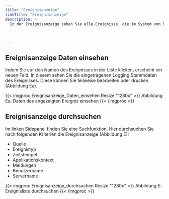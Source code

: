 ```yaml
---
title: "Ereignisanzeige"
linkTitle: "Ereignisanzeige"
description: >
  In der Ereignisanzeige sehen Sie alle Ereignisse, die im System von Rooms vorgefallen sind. Beispiele hierzu sind Error Anzeigen oder Warnungen.  
 


---
```

## Ereignisanzeige Daten einsehen 
Indem Sie auf den Namen des Ereignisses in der Liste klicken, erscheint ein neuen Feld. In diesem sehen Sie die eingetragenen Logging Stammdaten des Ereignisses. Diese können Sie teilweise bearbeiten oder drucken (Abbildung Ea).

{{< imgproc Ereignisanzeige_Daten_einsehen Resize "1280x" >}}
Abbildung Ea: Daten des angezeigten Ereignis einsehen
{{< /imgproc >}}

## Ereignisanzeige durchsuchen
Im linken Sidepanel finden Sie eine Suchfunktion. Hier durchsuchen Sie nach folgenden Kriterien die Ereignisanzeige (Abbildung E): 
* Quelle
* Ereignistyp 
* Zeitstempel
* Applikationskontext 
* Meldungen
* Benutzername
* Servername

{{< imgproc Ereignisanzeige_durchsuchen Resize "1280x" >}}
Abbildung E: Ereignisliste durchsuchen
{{< /imgproc >}}



